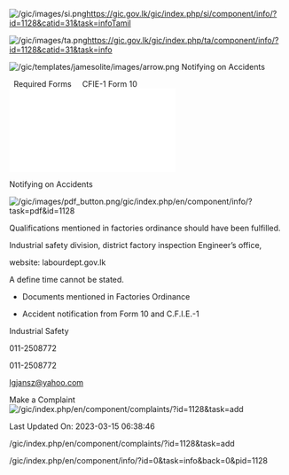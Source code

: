 <!-- Source: https://gic.gov.lk/gic/index.php/en/component/info/?id=1128&catid=31&task=info -->

![/gic/images/si.png](/gic/images/si.png)https://gic.gov.lk/gic/index.php/si/component/info/?id=1128&catid=31&task=infoTamil

![/gic/images/ta.png](/gic/images/ta.png)https://gic.gov.lk/gic/index.php/ta/component/info/?id=1128&catid=31&task=info

![/gic/templates/jamesolite/images/arrow.png](/gic/templates/jamesolite/images/arrow.png) Notifying on Accidents

  Required Forms     CFIE-1 Form 10 ![/gic/pdf/DeptofLabour_cfie1.pdf](/gic/pdf/DeptofLabour_cfie1.pdf)

Notifying on Accidents

![/gic/images/pdf_button.png](/gic/images/pdf_button.png)/gic/index.php/en/component/info/?task=pdf&id=1128

Qualifications mentioned in factories ordinance should have been fulfilled.

Industrial safety division, district factory inspection Engineer’s office,

website: labourdept.gov.lk

A define time cannot be stated.

 * Documents mentioned in Factories Ordinance

 * Accident notification from Form 10 and C.F.I.E.-1

Industrial Safety

011-2508772

011-2508772

lgjansz@yahoo.com

Make a Complaint ![/gic/index.php/en/component/complaints/?id=1128&task=add](/gic/index.php/en/component/complaints/?id=1128&task=add)

Last Updated On: 2023-03-15 06:38:46

/gic/index.php/en/component/complaints/?id=1128&task=add

/gic/index.php/en/component/info/?id=0&task=info&back=0&pid=1128